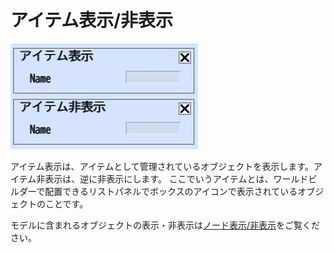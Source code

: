 # アイテム表示/非表示

![ShowHideItem](img/ShowHideItem.jpg)

アイテム表示は、アイテムとして管理されているオブジェクトを表示します。アイテム非表示は、逆に非表示にします。
ここでいうアイテムとは、ワールドビルダーで配置できるリストパネルでボックスのアイコンで表示されているオブジェクトのことです。

モデルに含まれるオブジェクトの表示・非表示は[ノード表示/非表示](../Node/ShowHideNode.md)をご覧ください。
